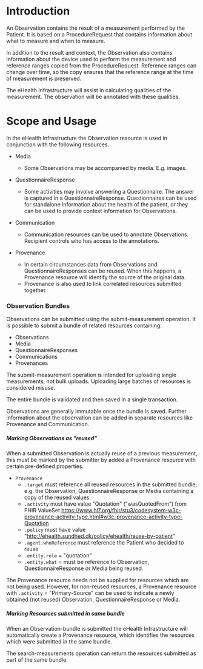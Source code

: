 # Introduction

An Observation contains the result of a measurement performed by the Patient. It is based on a ProcedureRequest that contains information about what to measure and when to measure.

In addition to the result and context, the Observation also contains information about the device used to perform the measurement and reference ranges copied from the ProcedureRequest. Reference ranges can change over time, so the copy ensures that the reference range at the time of measurement is preserved.

The eHealth Infrastructure will assist in calculating qualities of the measurement. The observation will be annotated with these qualities.

# Scope and Usage
In the eHealth Infrastructure the Observation resource is used in conjunction with the following resources.

- Media
  - Some Observations may be accompanied by media. E.g. images.
  
- QuestionnaireResponse
  - Some activities may involve answering a Questionnaire. The answer is captured in a QuestionnaireResponse. Questionnaires can be used for standalone information about the health of the patient, or they can be used to provide context information for Observations.

- Communication
  - Communication resources can be used to annotate Observations. Recipient controls who has access to the annotations.

- Provenance
  - In certain circumstances data from Observations and QuestionnaireResponses can be reused. When this happens, a Provenance resource will identify the source of the original data.
  - Provenance is also used to link correlated resources submitted together.

### Observation Bundles
Observations can be submitted using the submit-measurement operation. It is possible to submit a bundle of related resources containing:
* Observations
* Media
* QuestionnaireResponses
* Communications
* Provenances

The submit-measurement operation is intended for uploading single measurements, not bulk uploads. Uploading large batches of resources is considered misuse.

The entire bundle is validated and then saved in a single transaction.

Observations are generally immutable once the bundle is saved. Further information about the observation can be added in separate resources like Provenance and Communication.

##### Marking Observations as "reused"
When a submitted Observation is actually reuse of a previous measurement, this must be marked by the submitter by added a Provenance resource with certain pre-defined properties. 

- `Provenance`
  - `.target` must reference all reused resources in the submitted bundle; e.g. the Observation, QuestionnaireResponse or Media containing a copy of the reused values.
  - `.activity` must have value "Quotation" ("wasQuotedFrom") from FHIR ValueSet https://www.hl7.org/fhir/stu3/codesystem-w3c-provenance-activity-type.html#w3c-provenance-activity-type-Quotation
  - `.policy` must have value "http://ehealth.sundhed.dk/policy/ehealth/reuse-by-patient"
  - `.agent.whoReference` must reference the Patient who decided to reuse
  - `.entity.role` = "quotation"
  - `.entity.what` = must be reference to Observation, QuestionnaireResponse or Media being reused.

The Provenance resource needs not be supplied for resources which are not being used. However, for non-reused resources, a Provenance resource with `.activity` = "Primary-Source" can be used to indicate a newly obtained
(not reused) Observation, QuestionnaireResponse or Media. 

##### Marking Resources submitted in same bundle 
When an Observation-bundle is submitted the eHealth Infrastructure will automatically create
a Provenance resource, which identifies the resources which were submitted in the same bundle. 

The search-measurements operation can return the resources submitted as part of the same bundle.
